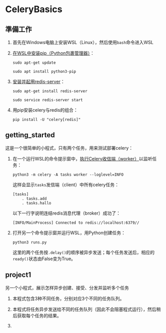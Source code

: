 # CeleryBasics

## 準備工作

1. 首先在Windows电脑上安装WSL（Linux），然后使用```bash```命令进入WSL

2. [在WSL中安装pip（Python包裹管理器）](https://askubuntu.com/questions/1384406/unable-to-install-pip-into-wsl-ubuntu)：
    ```
    sudo apt-get update
    ```
    ```
    sudo apt install python3-pip
    ```

3. [安装并起用redis-server](https://stackoverflow.com/questions/36088409/error-111-connecting-to-localhost6379-connection-refused-django-heroku)：
    ```
    sudo apt-get install redis-server
    ```
    ```
    sudo service redis-server start
    ```

4. 用pip安装celery与redis的组合：
    ```
    pip install -U "celery[redis]"
    ```


## getting_started

这是一个很简单的小程式，只有两个任务，用来测试部署celery：

1. 在一个运行WSL的命令提示窗中，[执行Celery收信端（worker）](https://stackoverflow.com/questions/70618461/zsh-command-not-found-celery)以监听任务：
    ```
    python3 -m celery -A tasks worker --loglevel=INFO
    ```
    这样会显示```tasks```发信端（client）中所有celery任务：
    ```
    [tasks] 
        . tasks.add 
        . tasks.hallo
    ```
    以下一行字说明连结redis消息代理（broker）成功了：
    ```
    [INFO/MainProcess] Connected to redis://localhost:6379//
    ```

2. 打开另一个命令提示窗并运行WSL，用Python创建任务：
    ```
    python3 runs.py
    ```
    这里的两个任务按```.delay()```的顺序被异步发送；每个任务发送后，相应的```ready()```状态由False变为True。


## project1

另一个小程式，展示怎样异步创建、接受、分发并监听多个任务

1. 本程式包含3种不同任务，分别对应3个不同的任务队列。

2. 本程式将任务异步发送给不同的任务队列（因此不会阻塞程式运行），然后稍后获取每个任务的结果。

3. 